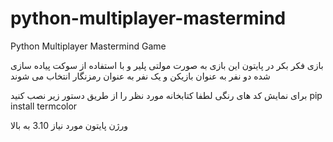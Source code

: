 # python-multiplayer-mastermind
Python Multiplayer Mastermind Game


بازی فکر بکر در پایتون 
این بازی به صورت مولتی پلیر و با استفاده از سوکت پیاده سازی شده
دو نفر به عنوان بازیکن و یک نفر به عنوان رمزنگار انتخاب می شوند

برای نمایش کد های رنگی لطفا کتابخانه مورد نظر را از طریق دستور زیر نصب کنید 
pip install termcolor

ورژن پایتون مورد نیاز 3.10 به بالا
